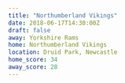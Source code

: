 ```yaml
---
title: "Northumberland Vikings"
date: 2018-06-17T14:30:00Z
draft: false
away: Yorkshire Rams
home: Northumberland Vikings
location: Druid Park, Newcastle
home_score: 34
away_score: 28
---
```

